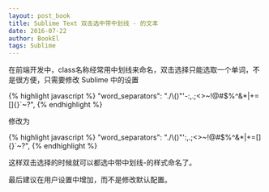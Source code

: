 ```yaml
---
layout: post_book
title: Sublime Text 双击选中带中划线 - 的文本
date: 2016-07-22
author: BookEl
tags: Sublime
---
```


在前端开发中，class名称经常用中划线来命名，双击选择只能选取一个单词，不是很方便，只需要修改 Sublime 中的设置

{% highlight javascript %}
"word_separators": "./\\()\"'-:,.;<>~!@#$%^&*|+=[]{}`~?",
{% endhighlight %}

修改为

{% highlight javascript %}
"word_separators": "./\\()\"':,.;<>~!@#$%^&*|+=[]{}`~?",
{% endhighlight %}

这样双击选择的时候就可以都选中带中划线-的样式命名了。

最后建议在用户设置中增加，而不是修改默认配置。




